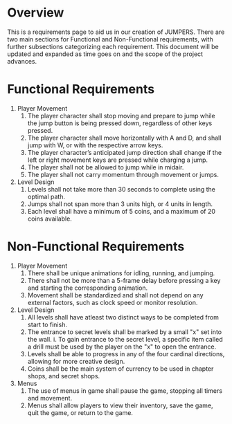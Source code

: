 # Overview

This is a requirements page to aid us in our creation of JUMPERS. There are two main sections for Functional and Non-Functional requirements, with further subsections categorizing each requirement. This document will be updated and expanded as time goes on and the scope of the project advances.

# Functional Requirements
1. Player Movement
    1. The player character shall stop moving and prepare to jump while the jump button is being pressed down, regardless of other keys pressed.
    2. The player character shall move horizontally with A and D, and shall jump with W, or with the respective arrow keys.
    3. The player character’s anticipated jump direction shall change if the left or right movement keys are pressed while charging a jump.
    4. The player shall not be allowed to jump while in midair.
    5. The player shall not carry momentum through movement or jumps.
2. Level Design
    1. Levels shall not take more than 30 seconds to complete using the optimal path.
    2. Jumps shall not span more than 3 units high, or 4 units in length.
    3. Each level shall have a minimum of 5 coins, and a maximum of 20 coins available.
# Non-Functional Requirements
1. Player Movement
    1. There shall be unique animations for idling, running, and jumping.
    2. There shall not be more than a 5-frame delay before pressing a key and starting the corresponding animation.
    3. Movement shall be standardized and shall not depend on any external factors, such as clock speed or monitor resolution.
2. Level Design
    1. All levels shall have atleast two distinct ways to be completed from start to finish.
    2. The entrance to secret levels shall be marked by a small "x" set into the wall.
        i. To gain entrance to the secret level, a specific item called a drill must be used by the player on the "x" to open the entrance.
    3. Levels shall be able to progress in any of the four cardinal directions, allowing for more creative design.
    4. Coins shall be the main system of currency to be used in chapter shops, and secret shops.
3. Menus
    1. The use of menus in game shall pause the game, stopping all timers and movement.
    2. Menus shall allow players to view their inventory, save the game, quit the game, or return to the game.
